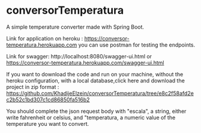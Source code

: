 # conversorTemperatura
A simple temperature converter made with Spring Boot.

Link for application on heroku : https://conversor-temperatura.herokuapp.com
you can use postman for testing the endpoints.

Link for swagger: http://localhost:8080/swagger-ui.html or https://conversor-temperatura.herokuapp.com/swagger-ui.html

If you want to download the code and run on your machine, without the heroku configuration, with a local database,click here and download the project in zip format : https://github.com/KhadijeElzein/conversorTemperatura/tree/e8c2f58afd2ec2b52c1bd307c1cd86850fa516b2

You should complete the json request body with "escala", a string, either write fahrenheit or celsius, and "temperatura, a numeric value of the temperature you want to convert.
